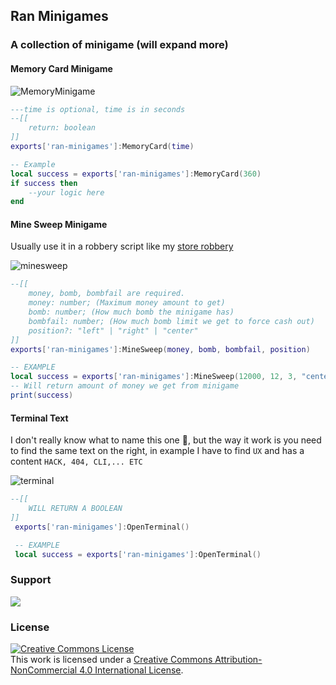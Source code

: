 ## Ran Minigames

### A collection of minigame (will expand more)

#### Memory Card Minigame

![MemoryMinigame](.github/assets/memorygame.png)

```lua
---time is optional, time is in seconds
--[[
    return: boolean
]]
exports['ran-minigames']:MemoryCard(time)

-- Example
local success = exports['ran-minigames']:MemoryCard(360)
if success then
    --your logic here
end
```

#### Mine Sweep Minigame

Usually use it in a robbery script like my [store robbery](https://github.com/RanDXDev/ran-storerobbery)

![minesweep](.github/assets/sweeper.png)

```lua
--[[
    money, bomb, bombfail are required.
    money: number; (Maximum money amount to get)
    bomb: number; (How much bomb the minigame has)
    bombfail: number; (How much bomb limit we get to force cash out)
    position?: "left" | "right" | "center"
]]
exports['ran-minigames']:MineSweep(money, bomb, bombfail, position)

-- EXAMPLE
local success = exports['ran-minigames']:MineSweep(12000, 12, 3, "center")
-- Will return amount of money we get from minigame
print(success)
```

#### Terminal Text

I don't really know what to name this one 🥲, but the way it work is you need to find the same text on the right, in example I have to find `UX` and has a content `HACK, 404, CLI,... ETC`

![terminal](.github/assets/terminal.png)

```lua
--[[
    WILL RETURN A BOOLEAN
]]
 exports['ran-minigames']:OpenTerminal()

 -- EXAMPLE
 local success = exports['ran-minigames']:OpenTerminal()
```

### Support

[![](https://dcbadge.vercel.app/api/server/eGkquvxhSf)](https://discord.gg/eGkquvxhSf)

### License

<a rel="license" href="http://creativecommons.org/licenses/by-nc/4.0/"><img alt="Creative Commons License" style="border-width:0" src="https://i.creativecommons.org/l/by-nc/4.0/88x31.png" /></a><br />This work is licensed under a <a rel="license" href="http://creativecommons.org/licenses/by-nc/4.0/">Creative Commons Attribution-NonCommercial 4.0 International License</a>.

